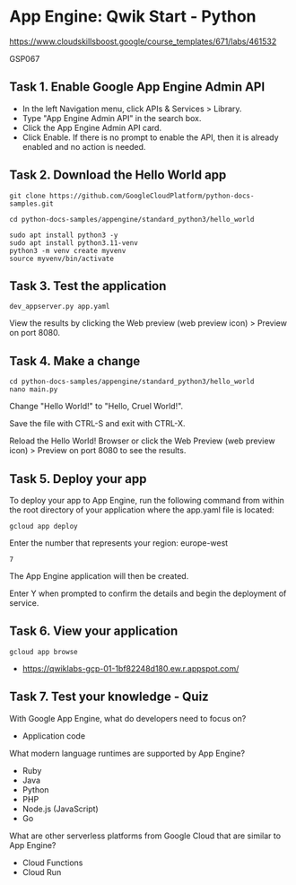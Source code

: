 # App Engine: Qwik Start - Python

https://www.cloudskillsboost.google/course_templates/671/labs/461532

GSP067


## Task 1. Enable Google App Engine Admin API
- In the left Navigation menu, click APIs & Services > Library.
- Type "App Engine Admin API" in the search box.
- Click the App Engine Admin API card.
- Click Enable. If there is no prompt to enable the API, then it is already enabled and no action is needed.

## Task 2. Download the Hello World app
```
git clone https://github.com/GoogleCloudPlatform/python-docs-samples.git

cd python-docs-samples/appengine/standard_python3/hello_world

sudo apt install python3 -y
sudo apt install python3.11-venv
python3 -m venv create myvenv
source myvenv/bin/activate
```

## Task 3. Test the application
```
dev_appserver.py app.yaml
```

View the results by clicking the Web preview (web preview icon) > Preview on port 8080.

## Task 4. Make a change
```
cd python-docs-samples/appengine/standard_python3/hello_world
nano main.py
```
Change "Hello World!" to "Hello, Cruel World!".

Save the file with CTRL-S and exit with CTRL-X.

Reload the Hello World! Browser or click the Web Preview (web preview icon) > Preview on port 8080 to see the results.


## Task 5. Deploy your app

To deploy your app to App Engine, run the following command from within the root directory of your application where the app.yaml file is located:
```
gcloud app deploy
```

Enter the number that represents your region: europe-west
```
7
```

The App Engine application will then be created.

Enter Y when prompted to confirm the details and begin the deployment of service.


## Task 6. View your application
```
gcloud app browse
```
- https://qwiklabs-gcp-01-1bf82248d180.ew.r.appspot.com/


## Task 7. Test your knowledge - Quiz

With Google App Engine, what do developers need to focus on?
- Application code

What modern language runtimes are supported by App Engine?
- Ruby
- Java
- Python
- PHP
- Node.js (JavaScript)
- Go


What are other serverless platforms from Google Cloud that are similar to App Engine?
- Cloud Functions
- Cloud Run

